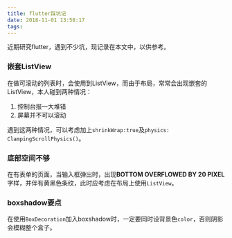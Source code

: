 ```yaml
---
title: flutter踩坑记
date: 2018-11-01 13:58:17
tags:
---
```

近期研究flutter，遇到不少坑，现记录在本文中，以供参考。
### 嵌套ListView ###
在做可滚动的列表时，会使用到ListView，而由于布局，常常会出现嵌套的ListView，本人碰到两种情况：

1. 控制台报一大堆错
2. 屏幕并不可以滚动

遇到这两种情况，可以考虑加上`shrinkWrap:true`及`physics: ClampingScrollPhysics()`。

### 底部空间不够 ###
在有表单的页面，当输入框弹出时，出现**BOTTOM OVERFLOWED BY 20 PIXEL**字样，并伴有黄黑色条纹，此时应考虑在布局上使用`ListView`。

### boxshadow要点 ###
在使用`BoxDecoration`加入boxshadow时，一定要同时设背景色`color`，否则阴影会模糊整个盒子。